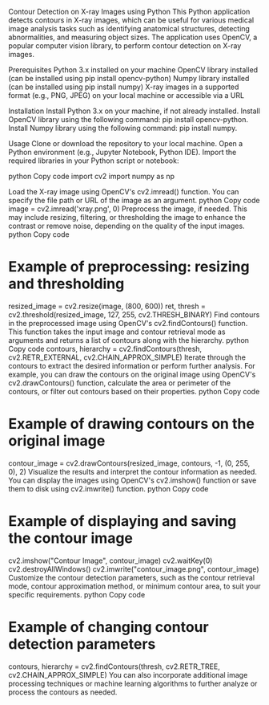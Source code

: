 Contour Detection on X-ray Images using Python
This Python application detects contours in X-ray images, which can be useful for various medical image analysis tasks such as identifying anatomical structures, detecting abnormalities, and measuring object sizes. The application uses OpenCV, a popular computer vision library, to perform contour detection on X-ray images.

Prerequisites
Python 3.x installed on your machine
OpenCV library installed (can be installed using pip install opencv-python)
Numpy library installed (can be installed using pip install numpy)
X-ray images in a supported format (e.g., PNG, JPEG) on your local machine or accessible via a URL


Installation
Install Python 3.x on your machine, if not already installed.
Install OpenCV library using the following command: pip install opencv-python.
Install Numpy library using the following command: pip install numpy.





Usage
Clone or download the repository to your local machine.
Open a Python environment (e.g., Jupyter Notebook, Python IDE).
Import the required libraries in your Python script or notebook:


python
Copy code
import cv2
import numpy as np


Load the X-ray image using OpenCV's cv2.imread() function. You can specify the file path or URL of the image as an argument.
python
Copy code
image = cv2.imread('xray.png', 0)
Preprocess the image, if needed. This may include resizing, filtering, or thresholding the image to enhance the contrast or remove noise, depending on the quality of the input images.
python
Copy code
# Example of preprocessing: resizing and thresholding
resized_image = cv2.resize(image, (800, 600))
ret, thresh = cv2.threshold(resized_image, 127, 255, cv2.THRESH_BINARY)
Find contours in the preprocessed image using OpenCV's cv2.findContours() function. This function takes the input image and contour retrieval mode as arguments and returns a list of contours along with the hierarchy.
python
Copy code
contours, hierarchy = cv2.findContours(thresh, cv2.RETR_EXTERNAL, cv2.CHAIN_APPROX_SIMPLE)
Iterate through the contours to extract the desired information or perform further analysis. For example, you can draw the contours on the original image using OpenCV's cv2.drawContours() function, calculate the area or perimeter of the contours, or filter out contours based on their properties.
python
Copy code
# Example of drawing contours on the original image
contour_image = cv2.drawContours(resized_image, contours, -1, (0, 255, 0), 2)
Visualize the results and interpret the contour information as needed. You can display the images using OpenCV's cv2.imshow() function or save them to disk using cv2.imwrite() function.
python
Copy code
# Example of displaying and saving the contour image
cv2.imshow("Contour Image", contour_image)
cv2.waitKey(0)
cv2.destroyAllWindows()
cv2.imwrite("contour_image.png", contour_image)
Customize the contour detection parameters, such as the contour retrieval mode, contour approximation method, or minimum contour area, to suit your specific requirements.
python
Copy code
# Example of changing contour detection parameters
contours, hierarchy = cv2.findContours(thresh, cv2.RETR_TREE, cv2.CHAIN_APPROX_SIMPLE)
You can also incorporate additional image processing techniques or machine learning algorithms to further analyze or process the contours as needed.
